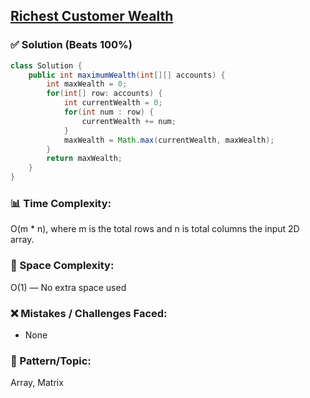 ## [Richest Customer Wealth](https://leetcode.com/problems/richest-customer-wealth/)

### ✅ Solution (Beats 100%)

```java
class Solution {
    public int maximumWealth(int[][] accounts) {
        int maxWealth = 0;
        for(int[] row: accounts) {
            int currentWealth = 0;
            for(int num : row) {
                currentWealth += num;
            }
            maxWealth = Math.max(currentWealth, maxWealth);
        }
        return maxWealth;
    }
}
````

### 📊 Time Complexity:

O(m * n), where m is the total rows and n is total columns the input 2D array.

### 🧠 Space Complexity:

O(1) — No extra space used

### ❌ Mistakes / Challenges Faced:

* None

### 🧩 Pattern/Topic:

Array, Matrix
